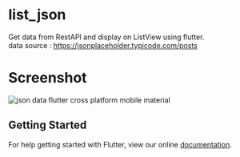 # list_json

Get data from RestAPI and display on ListView using flutter.<br>
data source : https://jsonplaceholder.typicode.com/posts

# Screenshot

![json data flutter cross platform mobile material](https://user-images.githubusercontent.com/24621701/40570747-ddbbc058-6085-11e8-9c12-2ce35edfec8b.png)


## Getting Started

For help getting started with Flutter, view our online
[documentation](https://flutter.io/).
